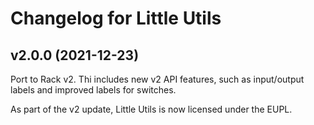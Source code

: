 # Changelog for Little Utils

## v2.0.0 (2021-12-23)

Port to Rack v2. Thi includes new v2 API features, such as input/output labels and improved labels for switches.

As part of the v2 update, Little Utils is now licensed under the EUPL.
